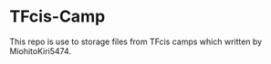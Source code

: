 # TFcis-Camp

This repo is use to storage files from TFcis camps which written by MiohitoKiri5474.



